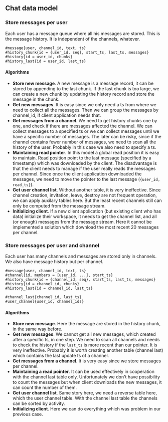 ## Chat data model

### Store messages per user

Each user has a message queue where all his messages are stored. This is the message history. It is independent of the channels, whatever.

```
#message{user, channel_id, text, ts}
#history_chunk{id = {user_id, seq}, start_ts, last_ts, messages}
#history{id = user_id, chunks}
#history_last{id = user_id, last_ts}
```

#### Algorithms

 * __Store new message__. A new message is a message record, it can be stored by appending to the last chunk. If the last chunk is too large, we can create a new chunk by updating the history record and store the message in the chunk.
 * __Get new messages__. It is easy since we only need a ts from where we need to collect all the messages. Then we can group the messages by channel_id, if client application needs that.
 * __Get messages from a channel__. We need to get history chunks one by one, and check if there are messages affected the channel. We can collect messages to a specified ts or we can collect messages until we have a specific number of messages. The later can be risky, since if the channel contains fewer number of messages, we need to scan all the history of the user. Probably in this case we also need to specify a ts.
 * __Maintaining read pointer__. In this model a global read position it is easy to maintain. Read position point to the last message (specified by a timestamp) which was downloaded by the client. The disadvantage is that the client needs to manage if the user really reads the messages per channel. Since once the client application downloaded the messages, we need to move the pointer to the last message (`{user_id, read_ts}`).
 * __Get user channel list__. Without another table, it is very ineffective. Since channel creation, invitation, leave, destroy are not frequent operation, we can apply auxilary tables here. But the least recent channels still can only be computed from the message stream.
 * __Initializing client__. If a new client application (but existing client who has data) initialize their workspace, it needs to get the channel list, and all (or enough) messages from the message stream. Here it cannot be implemented a solution which download the most recent 20 messages per channel.

### Store messages per user and channel

Each user has many channels and messages are stored only in channels. We also have message history but per channel.

```
#message{user, channel_id, text, ts}
#channel{id, members = [user_id, ...], start_ts}
#history_chunk{id = {channel_id, seq}, start_ts, last_ts, messages}
#history{id = channel_id, chunks}
#history_last{id = channel_id, last_ts}

#channel_last{channel_id, last_ts}
#user_channel{user_id, channel_ids}
```

#### Algorithms

 * __Store new message__. Here the message are stored in the history chunk, in the same way before.
 * __Get new messages__. We cannot get all new messages, which created after a specific ts, in one step. We need to scan all channels and needs to check the history if the `last_ts` is more recent than our pointer. It is very ineffective. Probably it is worth creating another table (channel last) which contains the last update ts of a channel.
 * __Get messages from a channel__. It is very easy since we store messages per channel.
 * __Maintaining a read pointer__. It can be used effectively in cooperation with the channel last table only. Unfortunately we don't have possibility to count the messages but when client downloads the new messages, it can count the number of them.
 * __Get user channel list__. Same story here, we need a reverse table here, which the user channel table. With the channel last table the channels can be sorted by activity.
 * __Initializing client__. Here we can do everything which was problem in our previous case.

